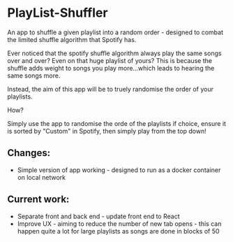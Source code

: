 # PlayList-Shuffler
An app to shuffle a given playlist into a random order - designed to combat the limited shuffle algorithm that Spotify has.

Ever noticed that the spotify shuffle algorithm always play the same songs over and over? Even on that huge playlist of yours? This is because the shuffle adds weight to songs you play more...which leads to hearing the same songs more.

Instead, the aim of this app will be to truely randomise the order of your playlists.

How?

Simply use the app to randomise the orde of the playlists if choice, ensure it is sorted by "Custom" in Spotify, then simply play from the top down!

## Changes:

* Simple version of app working - designed to run as a docker container on local network

## Current work:

* Separate front and back end - update front end to React
* Improve UX - aiming to reduce the number of new tab opens - this can happen quite a lot for large playlists as songs are done in blocks of 50
